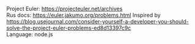 Project Euler: https://projecteuler.net/archives   
Rus docs: https://euler.jakumo.org/problems.html
Inspired by https://blog.usejournal.com/consider-yourself-a-developer-you-should-solve-the-project-euler-problems-ed8d13397c9c   
Language: node.js   

